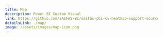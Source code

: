 ```yaml
---
title: Map
description: Power BI Custom Visual
link: https://github.com/SAIFAS-BI/saifas-pbi-cv-heatmap-support-source/issues
detailsLink: ./map/
image: /assets/images/map-icon.png
---
```

